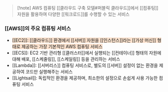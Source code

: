 > [!note] AWS 컴퓨팅
> [[클라우드 구축 모델#퍼블릭 클라우드]]에서 [[컴퓨팅]] 자원을 활용하여 다양한 [[워크로드]]를 수행할 수 있는 서비스

### [[AWS]]의 주요 컴퓨팅 서비스
- <span style="background:rgba(240, 107, 5, 0.2)">[[EC2]]: [[클라우드]] 환경에서 [[서버]] 자원을 [[인스턴스]]라는 [[가상 머신]] 형태로 제공하는 가장 기본적인 AWS 컴퓨팅 서비스</span>
- [[ECS]]: EC2 기반 관리형 [[클러스터]]에서 실행되는 [[컨테이너]] 형태의 자원에 대해 배포, [[스케줄링]], [[스케일링]] 등을 관리하는 서비스 
- [[Lambda]]: [[서버리스]] 컴퓨팅 서비스로, 별도의 [[서버]] 설정이 없는 환경을 제공하여 코드만 실행해주는 서비스 
- [[Lightsail]]: 독립적인 환경을 제공하며, 최소한의 설정으로 손쉽게 사용 가능한 컴퓨팅 서비스

